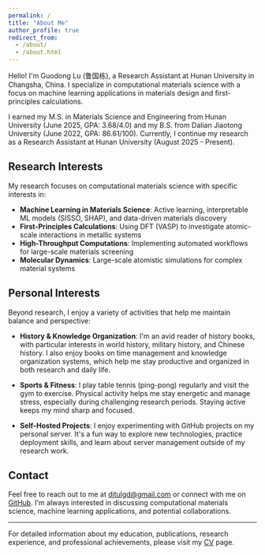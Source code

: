 ```yaml
---
permalink: /
title: "About Me"
author_profile: true
redirect_from:
  - /about/
  - /about.html
---
```


Hello! I'm Guodong Lu (鲁国栋), a Research Assistant at Hunan University in Changsha, China. I specialize in computational materials science with a focus on machine learning applications in materials design and first-principles calculations.

I earned my M.S. in Materials Science and Engineering from Hunan University (June 2025, GPA: 3.68/4.0) and my B.S. from Dalian Jiaotong University (June 2022, GPA: 86.61/100). Currently, I continue my research as a Research Assistant at Hunan University (August 2025 - Present).

## Research Interests

My research focuses on computational materials science with specific interests in:

- **Machine Learning in Materials Science**: Active learning, interpretable ML models (SISSO, SHAP), and data-driven materials discovery
- **First-Principles Calculations**: Using DFT (VASP) to investigate atomic-scale interactions in metallic systems
- **High-Throughput Computations**: Implementing automated workflows for large-scale materials screening
- **Molecular Dynamics**: Large-scale atomistic simulations for complex material systems

## Personal Interests

Beyond research, I enjoy a variety of activities that help me maintain balance and perspective:

- **History & Knowledge Organization**: I'm an avid reader of history books, with particular interests in world history, military history, and Chinese history. I also enjoy books on time management and knowledge organization systems, which help me stay productive and organized in both research and daily life.

- **Sports & Fitness**: I play table tennis (ping-pong) regularly and visit the gym to exercise. Physical activity helps me stay energetic and manage stress, especially during challenging research periods. Staying active keeps my mind sharp and focused.

- **Self-Hosted Projects**: I enjoy experimenting with GitHub projects on my personal server. It's a fun way to explore new technologies, practice deployment skills, and learn about server management outside of my research work.

## Contact

Feel free to reach out to me at [djtulgd@gmail.com](mailto:djtulgd@gmail.com) or connect with me on [GitHub](https://github.com/lgd-matlab). I'm always interested in discussing computational materials science, machine learning applications, and potential collaborations.

---

For detailed information about my education, publications, research experience, and professional achievements, please visit my [CV](/cv/) page.

